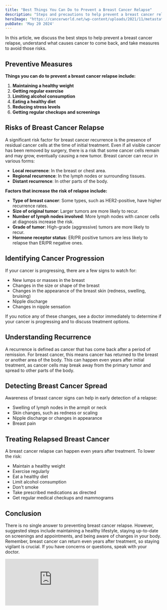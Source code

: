 ```yaml
---
title: "Best Things You Can Do to Prevent a Breast Cancer Relapse"
description: "Steps and precautions to help prevent a breast cancer relapse."
heroImage: "https://cancerworld.net/wp-content/uploads/2021/11/metastatic-breast-cancer-o.jpeg"
pubDate: 'May 20 2024'
---
```


In this article, we discuss the best steps to help prevent a breast cancer relapse, understand what causes cancer to come back, and take measures to avoid those risks.

## Preventive Measures

**Things you can do to prevent a breast cancer relapse include:**

1. **Maintaining a healthy weight**
2. **Getting regular exercise**
3. **Limiting alcohol consumption**
4. **Eating a healthy diet**
5. **Reducing stress levels**
6. **Getting regular checkups and screenings**

## Risks of Breast Cancer Relapse

A significant risk factor for breast cancer recurrence is the presence of residual cancer cells at the time of initial treatment. Even if all visible cancer has been removed by surgery, there is a risk that some cancer cells remain and may grow, eventually causing a new tumor. Breast cancer can recur in various forms:

- **Local recurrence**: In the breast or chest area.
- **Regional recurrence**: In the lymph nodes or surrounding tissues.
- **Distant recurrence**: In other parts of the body.

**Factors that increase the risk of relapse include:**

- **Type of breast cancer**: Some types, such as HER2-positive, have higher recurrence rates.
- **Size of original tumor**: Larger tumors are more likely to recur.
- **Number of lymph nodes involved**: More lymph nodes with cancer cells at diagnosis increase the risk.
- **Grade of tumor**: High-grade (aggressive) tumors are more likely to recur.
- **Hormone receptor status**: ER/PR positive tumors are less likely to relapse than ER/PR negative ones.

## Identifying Cancer Progression

If your cancer is progressing, there are a few signs to watch for:

- New lumps or masses in the breast
- Changes in the size or shape of the breast
- Changes in the appearance of the breast skin (redness, swelling, bruising)
- Nipple discharge
- Changes in nipple sensation

If you notice any of these changes, see a doctor immediately to determine if your cancer is progressing and to discuss treatment options.

## Understanding Recurrence

A recurrence is defined as cancer that has come back after a period of remission. For breast cancer, this means cancer has returned to the breast or another area of the body. This can happen even years after initial treatment, as cancer cells may break away from the primary tumor and spread to other parts of the body.

## Detecting Breast Cancer Spread

Awareness of breast cancer signs can help in early detection of a relapse:

- Swelling of lymph nodes in the armpit or neck
- Skin changes, such as redness or scaling
- Nipple discharge or changes in appearance
- Breast pain

## Treating Relapsed Breast Cancer

A breast cancer relapse can happen even years after treatment. To lower the risk:

- Maintain a healthy weight
- Exercise regularly
- Eat a healthy diet
- Limit alcohol consumption
- Don't smoke
- Take prescribed medications as directed
- Get regular medical checkups and mammograms

## Conclusion

There is no single answer to preventing breast cancer relapse. However, suggested steps include maintaining a healthy lifestyle, staying up-to-date on screenings and appointments, and being aware of changes in your body. Remember, breast cancer can return even years after treatment, so staying vigilant is crucial. If you have concerns or questions, speak with your doctor.

<!-- YouTube Video -->

<div class="relative pt-[56.25%] mt-10 md:mt-12 lg:mt-16"><iframe class="absolute top-0 left-0 w-full h-full" src="https://www.youtube.com/embed/mEKfJjWk764?si=14qPe10p0tNL4W5i" 
title="YouTube video player" frameborder="0" allow="accelerometer; autoplay; clipboard-write; encrypted-media; gyroscope; picture-in-picture; web-share" referrerpolicy="strict-origin-when-cross-origin" allowfullscreen></iframe>
</div>